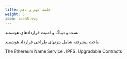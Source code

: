 ```yaml
---
title: جلسه نهم و دهم
weight: 5
icon: icon5.svg
---
```


تست و دیباگ و امنیت قراردادهای هوشمند


باحث پیشرفته شامل پترنهای طراحی قرارداد هوشمند،  

The Ethereum Name Service ، IPFS، Upgradable Contracts
